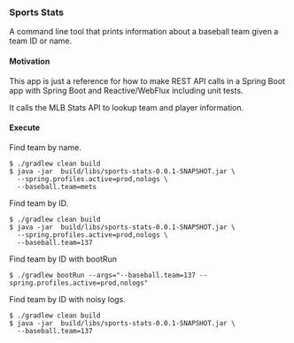 ### Sports Stats

A command line tool that prints information about a baseball team given a team
ID or name.

#### Motivation

This app is just a reference for how to make REST API calls in a Spring Boot app
with Spring Boot and Reactive/WebFlux including unit tests.

It calls the MLB Stats API to lookup team and player information.

#### Execute

Find team by name.

```shell
$ ./gradlew clean build
$ java -jar  build/libs/sports-stats-0.0.1-SNAPSHOT.jar \
  --spring.profiles.active=prod,nologs \
  --baseball.team=mets
```

Find team by ID.

```shell
$ ./gradlew clean build
$ java -jar  build/libs/sports-stats-0.0.1-SNAPSHOT.jar \
  --spring.profiles.active=prod,nologs \
  --baseball.team=137
```

Find team by ID with bootRun

```shell
$ ./gradlew bootRun --args="--baseball.team=137 --spring.profiles.active=prod,nologs"
```

Find team by ID with noisy logs.

```shell
$ ./gradlew clean build
$ java -jar  build/libs/sports-stats-0.0.1-SNAPSHOT.jar \
  --baseball.team=137
```

